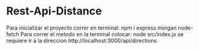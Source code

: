 # Rest-Api-Distance
Para inicializar el proyecto correr en terminal:  npm i express morgan node-fetch
Para correr el metodo en la terminal colocar: node src/index.js 
se requiere ir a la direccion http://localhost:3000/api/directions
